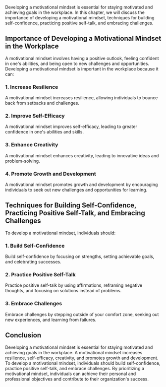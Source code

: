 
Developing a motivational mindset is essential for staying motivated and achieving goals in the workplace. In this chapter, we will discuss the importance of developing a motivational mindset, techniques for building self-confidence, practicing positive self-talk, and embracing challenges.

Importance of Developing a Motivational Mindset in the Workplace
----------------------------------------------------------------

A motivational mindset involves having a positive outlook, feeling confident in one's abilities, and being open to new challenges and opportunities. Developing a motivational mindset is important in the workplace because it can:

### 1. Increase Resilience

A motivational mindset increases resilience, allowing individuals to bounce back from setbacks and challenges.

### 2. Improve Self-Efficacy

A motivational mindset improves self-efficacy, leading to greater confidence in one's abilities and skills.

### 3. Enhance Creativity

A motivational mindset enhances creativity, leading to innovative ideas and problem-solving.

### 4. Promote Growth and Development

A motivational mindset promotes growth and development by encouraging individuals to seek out new challenges and opportunities for learning.

Techniques for Building Self-Confidence, Practicing Positive Self-Talk, and Embracing Challenges
------------------------------------------------------------------------------------------------

To develop a motivational mindset, individuals should:

### 1. Build Self-Confidence

Build self-confidence by focusing on strengths, setting achievable goals, and celebrating successes.

### 2. Practice Positive Self-Talk

Practice positive self-talk by using affirmations, reframing negative thoughts, and focusing on solutions instead of problems.

### 3. Embrace Challenges

Embrace challenges by stepping outside of your comfort zone, seeking out new experiences, and learning from failures.

Conclusion
----------

Developing a motivational mindset is essential for staying motivated and achieving goals in the workplace. A motivational mindset increases resilience, self-efficacy, creativity, and promotes growth and development. To develop a motivational mindset, individuals should build self-confidence, practice positive self-talk, and embrace challenges. By prioritizing a motivational mindset, individuals can achieve their personal and professional objectives and contribute to their organization's success.
